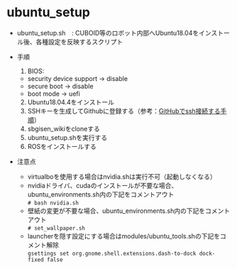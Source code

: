 # ubuntu_setup
- ubuntu_setup.sh　: CUBOID等のロボット内部へUbuntu18.04をインストール後、各種設定を反映するスクリプト

- 手順
  1. BIOS:
    - security device support -> disable
    - secure boot -> disable
    - boot mode -> uefi
  2. Ubuntu18.04.4をインストール
  3. SSHキーを生成してGithubに登録する（参考：[GitHubでssh接続する手順](https://qiita.com/shizuma/items/2b2f873a0034839e47ce)）
  4. sbgisen_wikiをcloneする
  5. ubuntu_setup.shを実行する
  6. ROSをインストールする

- 注意点
  - virtualboを使用する場合はnvidia.shは実行不可（起動しなくなる）
  - nvidiaドライバ、cudaのインストールが不要な場合、ubuntu_environments.sh内の下記をコメントアウト  
    ```# bash nvidia.sh```
  - 壁紙の変更が不要な場合、ubuntu_environments.sh内の下記をコメントアウト  
    ```# set_wallpaper.sh```
  - launcherを隠す設定にする場合はmodules/ubuntu_tools.shの下記をコメント解除  
    ```gsettings set org.gnome.shell.extensions.dash-to-dock dock-fixed false```
